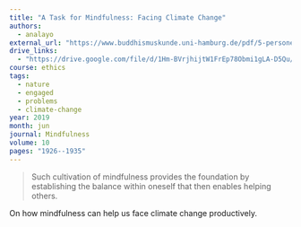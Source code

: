 ```yaml
---
title: "A Task for Mindfulness: Facing Climate Change"
authors:
  - analayo
external_url: "https://www.buddhismuskunde.uni-hamburg.de/pdf/5-personen/analayo/taskmindfulclimate.pdf"
drive_links:
  - "https://drive.google.com/file/d/1Hm-BVrjhijtW1FrEp78Obmi1gLA-D5Qu/view?usp=drivesdk"
course: ethics
tags:
  - nature
  - engaged
  - problems
  - climate-change
year: 2019
month: jun
journal: Mindfulness
volume: 10
pages: "1926--1935"
---
```


> Such cultivation of mindfulness provides the foundation by establishing the balance within oneself that then enables helping others.

On how mindfulness can help us face climate change productively.

